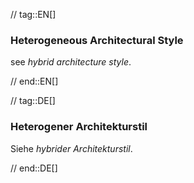 // tag::EN[]
### Heterogeneous Architectural Style

see _hybrid architecture style_.

// end::EN[]

// tag::DE[]
### Heterogener Architekturstil

Siehe *hybrider Architekturstil*.



// end::DE[]

